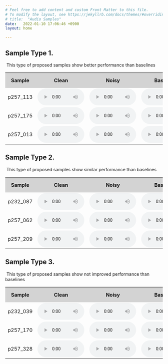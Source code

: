 ```yaml
---
# Feel free to add content and custom Front Matter to this file.
# To modify the layout, see https://jekyllrb.com/docs/themes/#overriding-theme-defaults
# title:  "Audio Samples"
date:   2022-01-10 17:06:46 +0900
layout: home

---
```


## **Sample Type 1.**

​	This type of proposed samples show better performance than baselines

<table style="width:100%">
		<tr style="background-color:lightgrey" align="center">
			<th>Sample</th>
	        <th>Clean</th>
			<th>Noisy</th>
            <th>Baseline</th>
	        <th>Baseline+PL</th>
	        <th>Baseline+PL+PCL (proposed) </th>
		</tr>
		<tr>
	        <td>
	            p257_113
	        </td>
			<td>
				<audio controls style="width:150px">
				<source src="samples/samples_good/test_clean/p257_113_clean.wav">
				</audio> 
			</td>
			<td>
				<audio controls style="width:150px">
				<source src="samples/samples_good/test_noisy/p257_113_noisy.wav">
				</audio> 
	        </td>		
			<td>
				<audio controls style="width:150px">
				<source src="samples/samples_good/baseline/p257_113_baseline.wav">
				</audio> 
	        </td>
	        <td>
				<audio controls style="width:150px">
				<source src="samples/samples_good/baseline_pl/p257_113_pl.wav">
				</audio> 
	        </td>
	        <td>
				<audio controls style="width:150px">
				<source src="samples/samples_good/proposed/p257_113_enhanced.wav">
				</audio> 
	        </td>
		</tr>
    <tr>
	        <td>
	            p257_175
	        </td>
			<td>
				<audio controls style="width:150px">
				<source src="samples/samples_good/test_clean/p257_175_clean.wav">
				</audio> 
			</td>
			<td>
				<audio controls style="width:150px">
				<source src="samples/samples_good/test_noisy/p257_175_noisy.wav">
				</audio> 
	        </td>		
			<td>
				<audio controls style="width:150px">
				<source src="samples/samples_good/baseline/p257_175_baseline.wav">
				</audio> 
	        </td>
	        <td>
				<audio controls style="width:150px">
				<source src="samples/samples_good/baseline_pl/p257_175_pl.wav">
				</audio> 
	        </td>
	        <td>
				<audio controls style="width:150px">
				<source src="samples/samples_good/proposed/p257_175_enhanced.wav">
				</audio> 
	        </td>
		</tr>
    <tr>
	        <td>
	            p257_013
	        </td>
			<td>
				<audio controls style="width:150px">
				<source src="samples/samples_good/test_clean/p257_013_clean.wav">
				</audio> 
			</td>
			<td>
				<audio controls style="width:150px">
				<source src="samples/samples_good/test_noisy/p257_013_noisy.wav">
				</audio> 
	        </td>		
			<td>
				<audio controls style="width:150px">
				<source src="samples/samples_good/baseline/p257_013_baseline.wav">
				</audio> 
	        </td>
	        <td>
				<audio controls style="width:150px">
				<source src="samples/samples_good/baseline_pl/p257_013_pl.wav">
				</audio> 
	        </td>
	        <td>
				<audio controls style="width:150px">
				<source src="samples/samples_good/proposed/p257_013_enhanced.wav">
				</audio> 
	        </td>
		</tr>
	</table>




## **Sample Type 2.**

​	This type of proposed samples show similar performance than baselines

<table style="width:100%">
		<tr style="background-color:lightgrey" align="center">
			<th>Sample</th>
	        <th>Clean</th>
			<th>Noisy</th>
            <th>Baseline</th>
	        <th>Baseline+PL</th>
	        <th>Baseline+PL+PCL (proposed) </th>
		</tr>
		<tr>
	        <td>
	            p232_087
	        </td>
			<td>
				<audio controls style="width:150px">
				<source src="samples/samples_similar/test_clean/p232_087_c.wav">
				</audio> 
			</td>
			<td>
				<audio controls style="width:150px">
				<source src="samples/samples_similar/test_noisy/p232_087_n.wav">
				</audio> 
	        </td>		
			<td>
				<audio controls style="width:150px">
				<source src="samples/samples_similar/baseline/p232_087_baseline.wav">
				</audio> 
	        </td>
	        <td>
				<audio controls style="width:150px">
				<source src="samples/samples_similar/baseline_pl/p232_087_pl.wav">
				</audio> 
	        </td>
	        <td>
				<audio controls style="width:150px">
				<source src="samples/samples_similar/proposed/p232_087_enhanced.wav">
				</audio> 
	        </td>
		</tr>
    <tr>
	        <td>
	            p257_062
	        </td>
			<td>
				<audio controls style="width:150px">
				<source src="samples/samples_similar/test_clean/p257_062_c.wav">
				</audio> 
			</td>
			<td>
				<audio controls style="width:150px">
				<source src="samples/samples_similar/test_noisy/p257_062_n.wav">
				</audio> 
	        </td>		
			<td>
				<audio controls style="width:150px">
				<source src="samples/samples_similar/baseline/p257_062_baseline.wav">
				</audio> 
	        </td>
	        <td>
				<audio controls style="width:150px">
				<source src="samples/samples_similar/baseline_pl/p257_062_pl.wav">
				</audio> 
	        </td>
	        <td>
				<audio controls style="width:150px">
				<source src="samples/samples_similar/proposed/p257_062_enhanced.wav">
				</audio> 
	        </td>
		</tr>
    <tr>
	        <td>
	            p257_209
	        </td>
			<td>
				<audio controls style="width:150px">
				<source src="samples/samples_similar/test_clean/p257_209_c.wav">
				</audio> 
			</td>
			<td>
				<audio controls style="width:150px">
				<source src="samples/samples_similar/test_noisy/p257_209_n.wav">
				</audio> 
	        </td>		
			<td>
				<audio controls style="width:150px">
				<source src="samples/samples_similar/baseline/p257_209_baseline.wav">
				</audio> 
	        </td>
	        <td>
				<audio controls style="width:150px">
				<source src="samples/samples_similar/baseline_pl/p257_209_pl.wav">
				</audio> 
	        </td>
	        <td>
				<audio controls style="width:150px">
				<source src="samples/samples_similar/proposed/p257_209_enhanced.wav">
				</audio>
	        </td>
		</tr>
	</table>



## **Sample Type 3.**

​	This type of proposed samples show not improved performance than baselines

<table style="width:100%">
		<tr style="background-color:lightgrey" align="center">
			<th>Sample</th>
	        <th>Clean</th>
			<th>Noisy</th>
            <th>Baseline</th>
	        <th>Baseline+PL</th>
	        <th>Baseline+PL+PCL (proposed) </th>
		</tr>
		<tr>
	        <td>
	            p232_039
	        </td>
			<td>
				<audio controls style="width:150px">
				<source src="samples/samples_bad/test_clean/p232_039_c.wav">
				</audio> 
			</td>
			<td>
				<audio controls style="width:150px">
				<source src="samples/samples_bad/test_noisy/p232_039_n.wav">
				</audio> 
	        </td>		
			<td>
				<audio controls style="width:150px">
				<source src="samples/samples_bad/baseline/p232_039_baseline.wav">
				</audio> 
	        </td>
	        <td>
				<audio controls style="width:150px">
				<source src="samples/samples_bad/baseline_pl/p232_039_pl.wav">
				</audio> 
	        </td>
	        <td>
				<audio controls style="width:150px">
				<source src="samples/samples_bad/proposed/p232_039_enhanced.wav">
				</audio> 
	        </td>
		</tr>
    <tr>
	        <td>
	            p257_170
	        </td>
			<td>
				<audio controls style="width:150px">
				<source src="samples/samples_bad/test_clean/p257_170_c.wav">
				</audio> 
			</td>
			<td>
				<audio controls style="width:150px">
				<source src="samples/samples_bad/test_noisy/p257_170_n.wav">
				</audio> 
	        </td>		
			<td>
				<audio controls style="width:150px">
				<source src="samples/samples_bad/baseline/p257_170_baseline.wav">
				</audio> 
	        </td>
	        <td>
				<audio controls style="width:150px">
				<source src="samples/samples_bad/baseline_pl/p257_170_pl.wav">
				</audio> 
	        </td>
	        <td>
				<audio controls style="width:150px">
				<source src="samples/samples_bad/proposed/p257_170_enhanced.wav">
				</audio> 
	        </td>
		</tr>
    <tr>
	        <td>
	            p257_328
	        </td>
			<td>
				<audio controls style="width:150px">
				<source src="samples/samples_bad/test_clean/p257_328_c.wav">
				</audio> 
			</td>
			<td>
				<audio controls style="width:150px">
				<source src="samples/samples_bad/test_noisy/p257_328_n.wav">
				</audio> 
	        </td>		
			<td>
				<audio controls style="width:150px">
				<source src="samples/samples_bad/baseline/p257_328_baseline.wav">
				</audio> 
	        </td>
	        <td>
				<audio controls style="width:150px">
				<source src="samples/samples_bad/baseline_pl/p257_328_pl.wav">
				</audio> 
	        </td>
	        <td>
				<audio controls style="width:150px">
				<source src="samples/samples_bad/proposed/p257_328_enhanced.wav">
				</audio> 
	        </td>
		</tr>
	</table>
